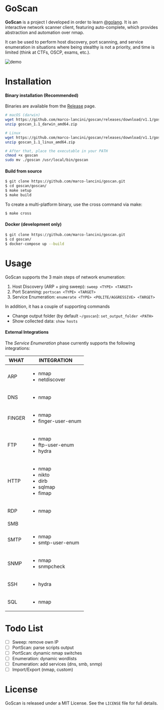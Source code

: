 # GoScan


**GoScan** is a project I developed in order to learn [@golang](https://twitter.com/golang). It is an interactive network scanner client, featuring auto-complete, which provides abstraction and automation over nmap.

It can be used to perform host discovery, port scanning, and service enumeration in situations where being stealthy is not a priority, and time is limited (think at CTFs, OSCP, exams, etc.).

![demo](https://raw.githubusercontent.com/marco-lancini/goscan/master/.github/demo.gif)




# Installation

#### Binary installation (Recommended)

Binaries are available from the [Release](https://github.com/marco-lancini/goscan/releases) page.

```bash
# macOS (darwin)
wget https://github.com/marco-lancini/goscan/releases/download/v1.1/goscan_1.1_darwin_amd64.zip
unzip goscan_1.1_darwin_amd64.zip

# Linux
wget https://github.com/marco-lancini/goscan/releases/download/v1.1/goscan_1.1_linux_amd64.zip
unzip goscan_1.1_linux_amd64.zip

# After that, place the executable in your PATH
chmod +x goscan
sudo mv ./goscan /usr/local/bin/goscan
```

#### Build from source

```bash
$ git clone https://github.com/marco-lancini/goscan.git
$ cd goscan/goscan/
$ make setup
$ make build
```

To create a multi-platform binary, use the cross command via make:

```bash
$ make cross
```


#### Docker (development only)

```bash
$ git clone https://github.com/marco-lancini/goscan.git
$ cd goscan/
$ docker-compose up --build
```




# Usage

GoScan supports the 3 main steps of network enumeration:

1. Host Discovery (ARP + ping sweep): `sweep <TYPE> <TARGET>`
2. Port Scanning: `portscan <TYPE> <TARGET>`
3. Service Enumeration: `enumerate <TYPE> <POLITE/AGGRESSIVE> <TARGET>`

In addition, it has a couple of supporting commands

- Change output folder (by default `~/goscan`): `set_output_folder <PATH>`
- Show collected data: `show hosts`


#### External Integrations

The _Service Enumeration_ phase currently supports the following integrations:

| WHAT | INTEGRATION |
| ---- | ----------- |
| ARP  | <ul><li>nmap</li><li>netdiscover</li></ul> |
| DNS  | <ul><li>nmap</li></ul> |
| FINGER  | <ul><li>nmap</li><li>finger-user-enum</li></ul> |
| FTP  | <ul><li>nmap</li><li>ftp-user-enum</li><li>hydra</li></ul> |
| HTTP | <ul><li>nmap</li><li>nikto</li><li>dirb</li><li>sqlmap</li><li>fimap</li></ul> |
| RDP  | <ul><li>nmap</li></ul> |
| SMB  |  |
| SMTP  | <ul><li>nmap</li><li>smtp-user-enum</li></ul> |
| SNMP  | <ul><li>nmap</li><li>snmpcheck</li></ul> |
| SSH  | <ul><li>hydra</li></ul> |
| SQL  | <ul><li>nmap</li></ul> |




# Todo List

- [ ] Sweep: remove own IP
- [ ] PortScan: parse scripts output
- [ ] PortScan: dynamic nmap switches
- [ ] Enumeration: dynamic wordlists
- [ ] Enumeration: add services (dns, smb, snmp)
- [ ] Import/Export (nmap, custom)

# License

GoScan is released under a MIT License. See the `LICENSE` file for full details.
